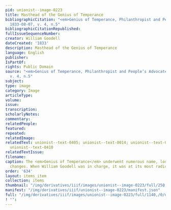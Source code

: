 ```yaml
---
pid: unionist--image-0223
title: Masthead of the Genius of Temperance
bibliographicCitation: "<em>Genius of Temperance, Philanthropist and People’s Advocate</em>
  1833-08-07, v. 4, n.5"
bibliographicCitationRepublished: 
fullIssueSequenceNumber: 
creator: William Goodell
dateCreated: '1833'
description: Masthead of the Genius of Temperance
language: English
publisher: 
IsPartOf: 
rights: Public Domain
source: "<em>Genius of Temperance, Philanthropist and People’s Advocate</em> 1833-08-07,
  v. 4, n.5"
subject: 
type: image
category: Image
articleType: 
volume: 
issue: 
transcription: 
scholarlyNotes: 
commentary: 
relatedPeople: 
featured: 
repeated: 
relatedImage: 
relatedText: unionist--text-0405; unionist--text-0014; unionist--text-0406; unionist--text-0407;
  unionist--text-0410
relatedTextIssue: 
filename: 
caption: The <em>Genius of Temperance</em> underwent numerous name, location and editorial
  changes. When William Goodell was in charge, it was at its most radical.
order: '634'
layout: items_item
collection: items
thumbnail: "/img/derivatives/iiif/images/unionist--image-0223/full/250,/0/default.jpg"
manifest: "/img/derivatives/iiif/unionist--image-0223/manifest.json"
full: "/img/derivatives/iiif/images/unionist--image-0223/full/1140,/0/default.jpg"
! '': 
---
```

